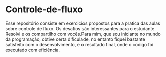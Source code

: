 # Controle-de-fluxo

Esse repositório consiste em exercicios propostos para a pratica das aulas sobre controle de fluxo. Os desafios são interessantes 
para o estudante. Resolvi e os compartilho com vocês.Para mim, que sou iniciante no mundo da programação, obtive certa dificulade,
no entanto fiquei bastante satisfeito com o desenvolvimento, e o resultado final, onde o codigo foi executado com eficiência.
